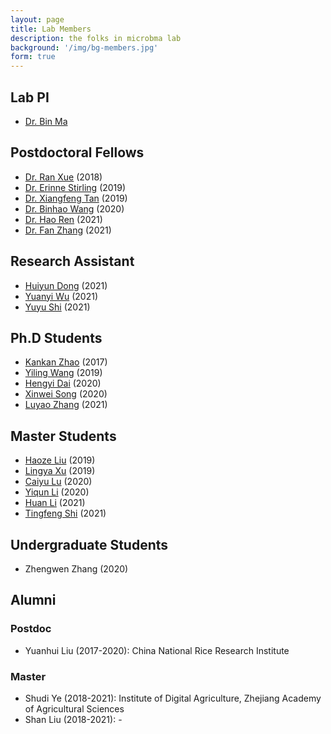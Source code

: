 ```yaml
---
layout: page
title: Lab Members
description: the folks in microbma lab
background: '/img/bg-members.jpg'
form: true
---
```


## Lab PI

- [Dr. Bin Ma](/members/bma.html)

## Postdoctoral Fellows
- [Dr. Ran Xue](/members/ran.html) (2018)
- [Dr. Erinne Stirling](/members/erinne.html) (2019)
- [Dr. Xiangfeng Tan](/members/txf.html) (2019)
- [Dr. Binhao Wang](/members/wbh.html) (2020)
- [Dr. Hao Ren](/members/rh.html) (2021)
- [Dr. Fan Zhang](/members/zf.html) (2021)

## Research Assistant
- [Huiyun Dong](/members/dhy1.html) (2021)
- [Yuanyi Wu](/members/wyy.html) (2021)
- [Yuyu Shi](/members/syy.html) (2021)

## Ph.D Students
- [Kankan Zhao](/members/zkk.html) (2017)
- [Yiling Wang](/members/wyl.html) (2019)
- [Hengyi Dai](/members/dhy.html) (2020)
- [Xinwei Song](/members/xsw.html) (2020)
- [Luyao Zhang](/members/zly.html) (2021)

## Master Students
- [Haoze Liu](/members/lhz.html) (2019)
- [Lingya Xu](/members/xly.html) (2019)
- [Caiyu Lu](/members/lcy.html) (2020)
- [Yiqun Li](/members/lyq.html) (2020)
- [Huan Li](/members/lh.html) (2021)
- [Tingfeng Shi](/members/stf.html) (2021)

## Undergraduate Students
- Zhengwen Zhang (2020)

## Alumni
### Postdoc
- Yuanhui Liu (2017-2020): China National Rice Research Institute

### Master
- Shudi Ye (2018-2021): Institute of Digital Agriculture, Zhejiang Academy of Agricultural Sciences
- Shan Liu (2018-2021): -


